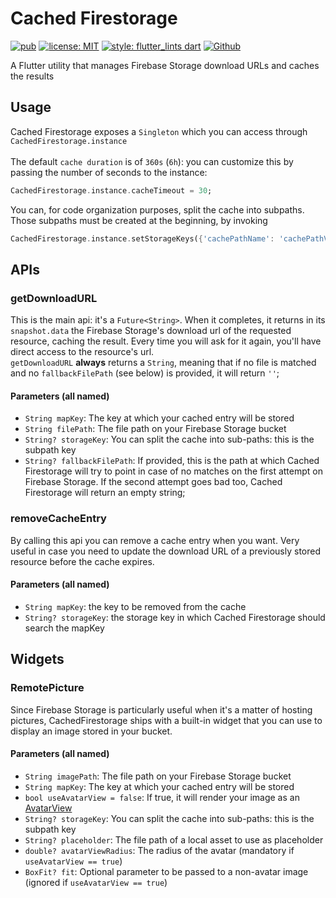 # Cached Firestorage

[![pub](https://img.shields.io/pub/v/cached_firestorage.svg)](https://pub.dev/packages/cached_firestorage)
[![license: MIT](https://img.shields.io/badge/license-MIT-blue.svg)](https://opensource.org/licenses/MIT)
[![style: flutter_lints dart](https://img.shields.io/badge/style-flutter_lints-40c4ff.svg)](https://pub.dev/packages/flutter_lints)
[![Github](https://img.shields.io/github/stars/TheFe91/cached_firestorage?style=social)](https://github.com/TheFe91/cached_firestorage)

A Flutter utility that manages Firebase Storage download URLs and caches the results

## Usage

Cached Firestorage exposes a `Singleton` which you can access through `CachedFirestorage.instance`<br /><br />
The default `cache duration` is of `360s` (`6h`): you can customize this by passing the number of seconds to the instance:
```dart
CachedFirestorage.instance.cacheTimeout = 30;
```

You can, for code organization purposes, split the cache into subpaths. Those subpaths must be created at the beginning, by invoking
```dart
CachedFirestorage.instance.setStorageKeys({'cachePathName': 'cachePathValue'});
```

## APIs

### getDownloadURL

This is the main api: it's a `Future<String>`. When it completes, it returns in its `snapshot.data` the Firebase Storage's download url of the requested resource,
caching the result. Every time you will ask for it again, you'll have direct access to the resource's url.<br />
`getDownloadURL`  <strong>always</strong> returns a `String`, meaning that if no file is matched and no `fallbackFilePath` (see below) is provided, it will return `''`;

#### Parameters (all named)
 * `String mapKey`: The key at which your cached entry will be stored
 * `String filePath`: The file path on your Firebase Storage bucket
 * `String? storageKey`: You can split the cache into sub-paths: this is the subpath key
 * `String? fallbackFilePath`: If provided, this is the path at which Cached Firestorage will try to point in case of no matches on the first attempt on Firebase Storage. If the second attempt goes bad too, Cached Firestorage will return an empty string;

### removeCacheEntry

By calling this api you can remove a cache entry when you want. Very useful in case you need to update the download URL of a previously stored resource before the cache expires.

#### Parameters (all named)
 * `String mapKey`: the key to be removed from the cache
 * `String? storageKey`: the storage key in which Cached Firestorage should search the mapKey

## Widgets

### RemotePicture

Since Firebase Storage is particularly useful when it's a matter of hosting pictures, CachedFirestorage ships with a built-in widget that you can use to display an image stored in your bucket.

#### Parameters (all named)
 * `String imagePath`: The file path on your Firebase Storage bucket
 * `String mapKey`: The key at which your cached entry will be stored
 * `bool useAvatarView = false`: If true, it will render your image as an [AvatarView](https://pub.dev/packages/avatar_view)
 * `String? storageKey`: You can split the cache into sub-paths: this is the subpath key
 * `String? placeholder`: The file path of a local asset to use as placeholder
 * `double? avatarViewRadius`: The radius of the avatar (mandatory if `useAvatarView == true`)
 * `BoxFit? fit`: Optional parameter to be passed to a non-avatar image (ignored if `useAvatarView == true`)
